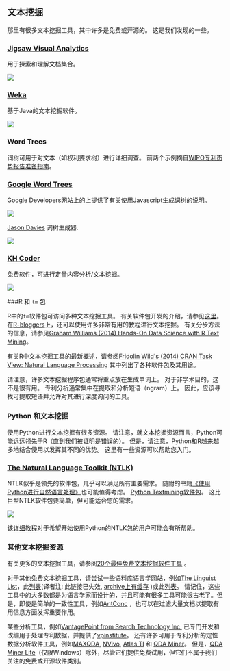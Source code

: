 <!--
.. title: 专利分析工具概述(8)文本挖掘
.. slug: WIPO_analytics_tools_8
.. date: 2019-12-07 12:08 UTC+08:00
.. tags: WIPO_analytics_tools, patent
.. category: patent
.. link:
.. description:
.. type: text
-->
## 文本挖掘

那里有很多文本挖掘工具，其中许多是免费或开源的。 这是我们发现的一些。
<!-- TEASER_END -->

### [Jigsaw Visual Analytics](http://www.cc.gatech.edu/gvu/ii/jigsaw/)

用于探索和理解文档集合。

![](https://wipo-analytics.github.io/images/overview/Jigsaw.png)

### [Weka](http://www.cs.waikato.ac.nz/ml/weka/) 

基于Java的文本挖掘软件。

![](https://wipo-analytics.github.io/images/overview/Weka.png)

### Word Trees

词树可用于对文本（如权利要求树）进行详细调查。 前两个示例摘自[WIPO专利态势报告准备指南](http://www.wipo.int/edocs/pubdocs/en/wipo_pub_946.pdf)。

### [Google Word Trees](https://developers.google.com/chart/interactive/docs/gallery/wordtree) 

Google Developers网站上的上提供了有关使用Javascript生成词树的说明。

![](https://wipo-analytics.github.io/images/overview/Word-Trees.png)

[Jason Davies](https://www.jasondavies.com/wordtree/) 词树生成器. 

![](https://wipo-analytics.github.io/images/overview/Word-Tree-Davies.png)

### [KH Coder](http://sourceforge.net/projects/khc/?source=directory)

免费软件，可进行定量内容分析/文本挖掘。

![](https://wipo-analytics.github.io/images/overview/KHCoder.png)

###R 和  `tm` 包

R中的`tm`软件包可访问多种文本挖掘工具。 有关软件包开发的介绍，请参见[这里](http://cran.r-project.org/web/packages/tm/vignettes/tm.pdf)。 在[R-bloggers](http://www.r-bloggers.com/?s=text+mining)上，还可以使用许多非常有用的教程进行文本挖掘。 有关分步方法的信息，请参见[Graham Williams (2014) Hands-On Data Science with R Text Mining](http://onepager.togaware.com/TextMiningO.pdf)。

有关R中文本挖掘工具的最新概述，请参阅[Fridolin Wild's (2014) CRAN Task View: Natural Language Processing](http://cran.r-project.org/web/views/NaturalLanguageProcessing.html) 其中列出了各种软件包及其用途。

请注意，许多文本挖掘程序包通常将重点放在生成单词上。 对于非学术目的，这不是很有用。 专利分析通常集中在提取和分析短语（ngram）上。 因此，应该寻找可提取短语并允许对其进行深度询问的工具。

### Python 和文本挖掘

使用Python进行文本挖掘有很多资源。 请注意，就文本挖掘资源而言，Python可能远远领先于R（直到我们被证明是错误的）。 但是，请注意，Python和R越来越多地结合使用以发挥其不同的优势。 这里有一些资源可以帮助您入门。

### [The Natural Language Toolkit (NTLK)](http://www.nltk.org) 

NTLK似乎是领先的软件包，几乎可以满足所有主要需求。 随附的书籍[《使用Python进行自然语言处理》](http://shop.oreilly.com/product/9780596516499.do)也可能值得考虑。 [Python Textmining软件包](http://www.christianpeccei.com/textmining/)。 这比巨型NTLK软件包要简单，但可能适合您的需求。

![](https://wipo-analytics.github.io/images/overview/ntlk.png)

该[详细教程](http://textminingonline.com/dive-into-nltk-part-i-getting-started-with-nltk)对于希望开始使用Python的NTLK包的用户可能会有所帮助。

### 其他文本挖掘资源 

有关更多的文本挖掘工具，请参阅[20个最佳免费文本挖掘软件工具](http://www.predictiveanalyticstoday.com/top-free-software-for-text-analysis-text-mining-text-analytics/) 。

对于其他免费文本挖掘工具，请尝试一些语料库语言学网站，例如[The Linguist List](http://linguistlist.org:8888/sp/SearchWRListing-action.cfm?subclassid=7223&SearchType=LF&WRTypeID=2)，此[列表](http://www.uow.edu.au/~dlee/software.htm)(译者注: 此链接已失效, [archive上有缓存](https://web.archive.org/web/20160305120900/http://www.uow.edu.au/~dlee/software.htm) )或此[列表](http://ucrel.lancs.ac.uk/tools.html)。 请记住，这些工具中的大多数都是为语言学家而设计的，并且可能有很多工具可能很古老了。但是，即使是简单的一致性工具，例如[AntConc](http://www.laurenceanthony.net/software/antconc/) ，也可以在过滤大量文档以提取有用信息方面发挥重要作用。

某些分析工具，例如[VantagePoint from Search Technology Inc.](https://www.thevantagepoint.com) 已专门开发和改编用于处理专利数据，并提供了[vpinstitute](http://vpinstitute.org/wordpress/vp-marketplace/)。 还有许多可用于专利分析的定性数据分析软件工具，例如[MAXQDA](http://www.maxqda.com), [NVivo](http://www.qsrinternational.com/products_nvivo.aspx),  [Atlas TI](http://atlasti.com) 和 [QDA Miner](http://provalisresearch.com/products/qualitative-data-analysis-software/)。 但是，[QDA Miner Lite](http://provalisresearch.com/products/qualitative-data-analysis-software/freeware/)（仅限Windows）除外，尽管它们提供免费试用，但它们不属于我们关注的免费或开源软件类别。

